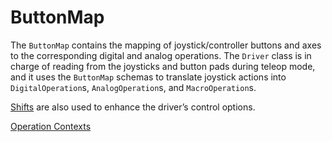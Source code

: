 # ButtonMap

The `ButtonMap` contains the mapping of joystick/controller buttons and axes to the corresponding digital and analog operations. The `Driver` class is in charge of reading from the joysticks and button pads during teleop mode, and it uses the `ButtonMap` schemas to translate joystick actions into `DigitalOperation`s, `AnalogOperation`s, and `MacroOperation`s.

[Shifts](Shifts.md) are also used to enhance the driver’s control options.

[Operation Contexts](OperationContexts.md)
